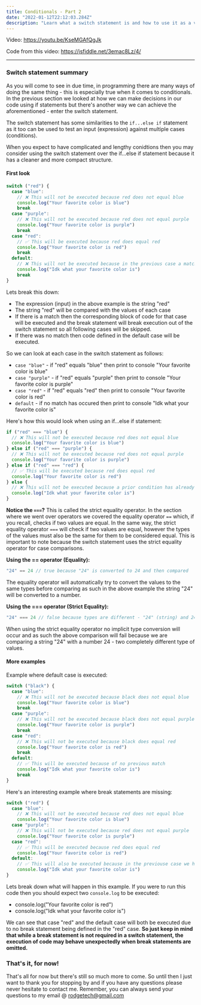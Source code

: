 ```yaml
---
title: Conditionals - Part 2
date: "2022-01-12T22:12:03.284Z"
description: "Learn what a switch statement is and how to use it as a viable alternative to if...else if statements to also perform decisions in your code."
---
```


Video: https://youtu.be/KseMGAfQgJk

Code from this video: https://jsfiddle.net/3emac8Lz/4/

---

### Switch statement summary

As you will come to see in due time, in programming there are many ways of doing the same thing - this is especially true when it comes to conditionals. In the previous section we looked at how we can make decisions in our code using if statements but there's another way we can achieve the aforementioned - enter the switch statement.

The switch statement has some similarities to the `if...else if` statement as it too can be used to test an input (expression) against multiple cases (conditions).

When you expect to have complicated and lengthy conidtions then you may consider using the switch statement over the if...else if statement because it has a cleaner and more compact structure.

#### First look

```javascript
switch ("red") {
  case "blue":
    // ❌ This will not be executed because red does not equal blue
    console.log("Your favorite color is blue")
    break
  case "purple":
    // ❌ This will not be executed because red does not equal purple
    console.log("Your favorite color is purple")
    break
  case "red":
    // ✅ This will be executed because red does equal red
    console.log("Your favorite color is red")
    break
  default:
    // ❌ This will not be executed because in the previous case a match has occured
    console.log("Idk what your favorite color is")
    break
}
```

Lets break this down:

- The expression (input) in the above example is the string "red"
- The string "red" will be compared with the values of each case
- If there is a match then the corresponding block of code for that case will be executed and the break statement will break execution out of the switch statement so all following cases will be skipped.
- If there was no match then code defined in the default case will be executed.

So we can look at each case in the switch statement as follows:

- `case "blue"` - if "red" equals "blue" then print to console "Your favorite color is blue"
- `case "purple"` - if "red" equals "purple" then print to console "Your favorite color is purple"
- `case "red"` - if "red" equals "red" then print to console "Your favorite color is red"
- `default` - if no match has occured then print to console "Idk what your favorite color is"

Here's how this would look when using an if...else if statement:

```javascript
if ("red" === "blue") {
  // ❌ This will not be executed because red does not equal blue
  console.log("Your favorite color is blue")
} else if ("red" === "purple") {
  // ❌ This will not be executed because red does not equal purple
  console.log("Your favorite color is purple")
} else if ("red" === "red") {
  // ✅ This will be executed because red does equal red
  console.log("Your favorite color is red")
} else {
  // ❌ This will not be executed because a prior condition has already resolved to true
  console.log("Idk what your favorite color is")
}
```

**Notice the `===`?** This is called the strict equality operator. In the section where we went over operators we covered the equality operator `==` which, if you recall, checks if two values are equal. In the same way, the strict equality operator `===` will check if two values are equal, however the types of the values must also be the same for them to be considered equal. This is important to note because the switch statement uses the strict equality operator for case comparisons.

**Using the == operator (Equality):**

```javascript
"24" == 24 // true because "24" is converted to 24 and then compared
```

The equality operator will automatically try to convert the values to the same types before comparing as such in the above example the string "24" will be converted to a number.

**Using the === operator (Strict Equality):**

```javascript
"24" === 24 // false because types are different - "24" (string) and 24 (number)
```

When using the strict equality operator no implicit type conversion will occur and as such the above comparison will fail because we are comparing a string "24" with a number 24 - two completely different type of values.

#### More examples

Example where default case is executed:

```javascript
switch ("black") {
  case "blue":
    // ❌ This will not be executed because black does not equal blue
    console.log("Your favorite color is blue")
    break
  case "purple":
    // ❌ This will not be executed because black does not equal purple
    console.log("Your favorite color is purple")
    break
  case "red":
    // ❌ This will not be executed because black does equal red
    console.log("Your favorite color is red")
    break
  default:
    // ✅ This will be executed because of no previous match
    console.log("Idk what your favorite color is")
    break
}
```

Here's an interesting example where break statements are missing:

```javascript
switch ("red") {
  case "blue":
    // ❌ This will not be executed because red does not equal blue
    console.log("Your favorite color is blue")
  case "purple":
    // ❌ This will not be executed because red does not equal purple
    console.log("Your favorite color is purple")
  case "red":
    // ✅ This will be executed because red does equal red
    console.log("Your favorite color is red")
  default:
    // ✅ This will also be executed because in the previouse case we had no break
    console.log("Idk what your favorite color is")
}
```

Lets break down what will happen in this example. If you were to run this code then you should expect two `console.log` to be executed:

- console.log("Your favorite color is red")
- console.log("Idk what your favorite color is")

We can see that case "red" and the default case will both be executed due to no break statement being defined in the "red" case. **So just keep in mind that while a break statement is not required in a switch statement, the execution of code may behave unexpectedly when break statements are omitted.**

### That's it, for now!

That's all for now but there's still so much more to come. So until then I just want to thank you for stopping by and if you have any questions please never hesitate to contact me. Remember, you can always send your questions to my email @ rodgetech@gmail.com
